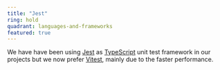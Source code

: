 ```yaml
---
title: "Jest"
ring: hold
quadrant: languages-and-frameworks
featured: true
---
```


We have have been using <a href="https://jestjs.io/">Jest</a> as [TypeScript](/languages-and-frameworks/typescript) unit test framework in our projects but we now prefer [Vitest](/tools/vitest), mainly due to the faster performance.
